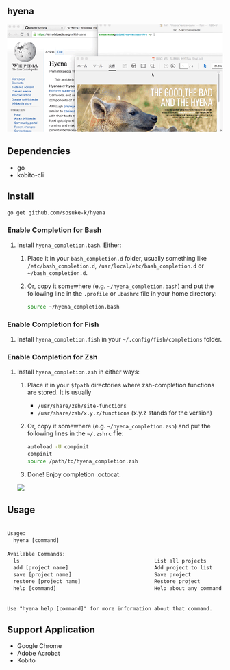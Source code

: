 ## hyena

![hyena demo gif](https://raw.githubusercontent.com/sosuke-k/hyena/master/hyena.gif "hyena demo")

## Dependencies

* go
* kobito-cli

## Install

```
go get github.com/sosuke-k/hyena
```

### Enable Completion for Bash

1. Install `hyena_completion.bash`. Either:

   1. Place it in your `bash_completion.d` folder, usually something like `/etc/bash_completion.d`,
      `/usr/local/etc/bash_completion.d` or `~/bash_completion.d`.

   2. Or, copy it somewhere (e.g. `~/hyena_completion.bash`) and put the following line in the `.profile` or
      `.bashrc` file in your home directory:
       ```sh
       source ~/hyena_completion.bash
       ```

### Enable Completion for Fish

1. Install `hyena_completion.fish` in your `~/.config/fish/completions` folder.

### Enable Completion for Zsh

1. Install `hyena_completion.zsh` in either ways:

    1. Place it in your `$fpath` directories where zsh-completion functions are stored. It is usually

        - `/usr/share/zsh/site-functions`
        - `/usr/share/zsh/x.y.z/functions` (x.y.z stands for the version)

    2. Or, copy it somewhere (e.g. `~/hyena_completion.zsh`) and put the following lines in the `~/.zshrc` file:
        ```sh
        autoload -U compinit
        compinit
        source /path/to/hyena_completion.zsh
        ```

    3. Done! Enjoy completion :octocat:

    ![](http://i.gyazo.com/3af265e68f994a3c826d364413b85793.gif)

## Usage

<usage>

```

Usage:
  hyena [command]

Available Commands:
  ls                                            List all projects
  add [project name]                            Add project to list
  save [project name]                           Save project
  restore [project name]                        Restore project
  help [command]                                Help about any command


Use "hyena help [command]" for more information about that command.
```

</usage>

## Support Application

* Google Chrome
* Adobe Acrobat
* Kobito
